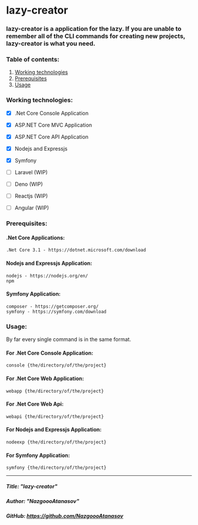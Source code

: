 # lazy-creator
### **lazy-creator** is a application for the lazy. If you are unable to remember all of the CLI commands for creating new projects, **lazy-creator** is what you need.

### **Table of contents:**
1. [Working technologies](#working-technologies)
2. [Prerequisites](#prerequisites)
3. [Usage](#usage)


### **Working technologies:**

* [x] .Net Core Console Application
* [x] ASP.NET Core MVC Application
* [x] ASP.NET Core API Application
* [x] Nodejs and Expressjs
* [x] Symfony
* [ ] Laravel (WIP)
* [ ] Deno (WIP)
* [ ] Reactjs (WIP)
* [ ] Angular (WIP)


### **Prerequisites:**

#### .Net Core Applications:
    .Net Core 3.1 - https://dotnet.microsoft.com/download

#### Nodejs and Expressjs Application:
    nodejs - https://nodejs.org/en/
    npm

#### Symfony Application:
    composer - https://getcomposer.org/
    symfony - https://symfony.com/download



### **Usage:**

By far every single command is in the same format.

#### For .Net Core Console Application:
    console {the/directory/of/the/project}

#### For .Net Core Web Application:
    webapp {the/directory/of/the/project}

#### For .Net Core Web Api:
    webapi {the/directory/of/the/project}

#### For Nodejs and Expressjs Application:
    nodeexp {the/directory/of/the/project}

#### For Symfony Application:
    symfony {the/directory/of/the/project}

---
##### Title: "lazy-creator"

##### Author: "NazgoooAtanasov"
##### GitHub: https://github.com/NazgoooAtanasov